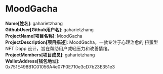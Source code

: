 # MoodGacha

**Name[姓名]**: gaharietzhang  
**GithubUser[Github用户名]**: gaharietzhang  
**ProjectName[项目名称]**: MoodGacha  
**ProjectDescription[项目描述]**: MoodGacha，一款专注于心理治愈的 扭蛋型NFT Dapp 设计，旨在帮助用户减轻压力和改善情绪。  
**ProjectMembers[项目成员]**: gaharietzhang  
**WalletAddress[钱包地址]**: 0x751E498B1C01056A4e07F0E710e3cD7b23E351e3
